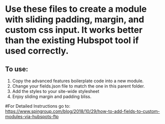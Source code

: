 # Use these files to create a module with sliding padding, margin, and custom css input. It works better than the existing Hubspot tool if used correctly. 


## To use:

1. Copy the advanced features boilerplate code into a new module.
2. Change your fields.json file to match the one in this parent folder.
3. Add the styles to your site-wide stylesheet
4. Enjoy sliding margin and padding bliss.


#For Detailed Instructions go to: https://www.spingroup.com/blog/2018/10/29/how-to-add-fields-to-custom-modules-via-hubspots-ftp
